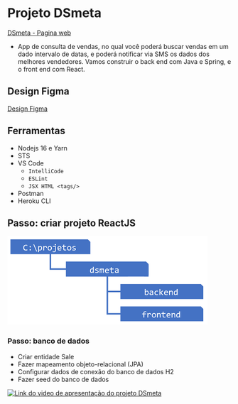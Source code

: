 # Projeto DSmeta

[DSmeta - Pagina web](https://dsmeta-tiagopimentel.netlify.app/)

- App de consulta de vendas, no qual você poderá buscar vendas em um dado intervalo de datas, e poderá notificar via SMS os dados dos melhores vendedores. Vamos construir o back end com Java e Spring, e o front end com React.




## Design Figma
[Design Figma](https://www.figma.com/file/PehiT8Dw4Lv5ioTSULZeRI/DSMeta3)

## Ferramentas
- Nodejs 16 e Yarn
- STS
- VS Code
  - `IntelliCode`
  - `ESLint`
  - `JSX HTML <tags/>`
- Postman
- Heroku CLI

## Passo: criar projeto ReactJS

![DevSuperior no Instagram](https://raw.githubusercontent.com/devsuperior/bds-assets/main/sds/pastas-dsmeta.png)

### Passo: banco de dados

- Criar entidade Sale
- Fazer mapeamento objeto-relacional (JPA)
- Configurar dados de conexão do banco de dados H2
- Fazer seed do banco de dados

 [![Link do video de apresentação do projeto DSmeta](https://i.imgur.com/IkIE55s.jpg)](https://www.youtube.com/watch?v=DWlRN1ju4Yk)
